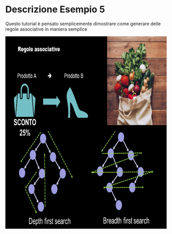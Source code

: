 # Descrizione Esempio 5

Questo tutorial è pensato semplicemente dimostrare come generare delle regole associative in maniera semplice




<img src="https://github.com/bellonemauro/Tutorial_corsoIFOA2021_big/blob/main/lezione6/Tutorials/regoleAssociative/Lecture6.png"  width="800" height="600" />
